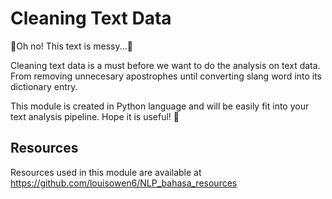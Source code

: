 # Cleaning Text Data 

🧹Oh no! This text is messy...🧹

Cleaning text data is a must before we want to do the analysis on text data. From removing unnecesary apostrophes until converting slang word into its dictionary entry. 

This module is created in Python language and will be easily fit into your text analysis pipeline. Hope it is useful! 🙏

## Resources
Resources used in this module are available at https://github.com/louisowen6/NLP_bahasa_resources

